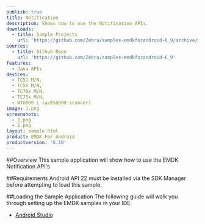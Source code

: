 ```yaml
---
publish: true
title: Notification
description: Shows how to use the Notification APIs.
downloads:
  - title: Sample Projects
    url: 'https://github.com/Zebra/samples-emdkforandroid-6_9/archive/master.zip'
sources:
  - title: Github Repo
    url: 'https://github.com/Zebra/samples-emdkforandroid-6_9'
features:
  - Java APIs
devices:
  - TC51 M/N, 
  - TC56 M/N, 
  - TC70x M/N, 
  - TC75x M/N, 
  - WT6000 L (w/RS6000 scanner)
image: 1.png
screenshots:
  - 1.png
  - 2.png
layout: sample.html
product: EMDK For Android
productversion: '6.10'
---
```


##Overview
This sample application will show how to use the EMDK Notification API's

##Requirements
Android API 22 must be installed via the SDK Manager before attempting to load this sample.

##Loading the Sample Application
The following guide will walk you through setting up the EMDK samples in your IDE.

* [Android Studio](/emdk-for-android/6-9/guide/emdksamples_androidstudio)























